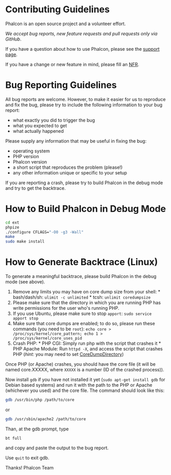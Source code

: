 # Contributing Guidelines

Phalcon is an open source project and a volunteer effort.

*We accept bug reports, new feature requests and pull requests only via GitHub*.

If you have a question about how to use Phalcon, please see the [support page](http://phalconphp.com/support).

If you have a change or new feature in mind, please fill an [NFR](https://github.com/phalcon/cphalcon/wiki/New-Feature-Request---NFR).


# Bug Reporting Guidelines

All bug reports are welcome. However, to make it easier for us to reproduce and fix the bug, please try to include the following information to your bug report:

  * what exactly you did to trigger the bug
  * what you expected to get
  * what actually happened

Please supply any information that may be useful in fixing the bug:
  * operating system
  * PHP version
  * Phalcon version
  * a short script that reproduces the problem (please!)
  * any other information unique or specific to your setup

If you are reporting a crash, please try to build Phalcon in the debug mode and try to get the backtrace.


# How to Build Phalcon in Debug Mode

```bash
cd ext
phpize
./configure CFLAGS="-O0 -g3 -Wall"
make
sudo make install
```


# How to Generate Backtrace (Linux)

To generate a meaningful backtrace, please build Phalcon in the debug mode (see above).

  1. Remove any limits you may have on core dump size from your shell:
    * bash/dash/sh: `ulimit -c unlimited`
    * tcsh: `unlimit coredumpsize`
  2. Please make sure that the directory in which you are running PHP has write permissions for the user who's running PHP.
  3. If you use Ubuntu, please make sure to stop `apport`: `sudo service apport stop`
  4. Make sure that core dumps are enabled; to do so, please run these commands (you need to be `root`): `echo core > /proc/sys/kernel/core_pattern; echo 1 > /proc/sys/kernel/core_uses_pid`
  5. Crash PHP:
    * PHP CGI: Simply run php with the script that crashes it
    * PHP Apache Module: Run `httpd -X`, and access the script that crashes PHP (*hint:* you may need to set [CoreDumpDirectory](http://httpd.apache.org/docs/2.2/mod/mpm_common.html#coredumpdirectory))

Once PHP (or Apache) crashes, you should have the core file (it will be named core.XXXXX, where `XXXXX` is a number (ID of the crashed process)).

Now install `gdb` if you have not installed it yet (`sudo apt-get install gdb` for Debian based systems) and run it with the path to the PHP or Apache (whichever you used) and the core file.
The command should look like this:

```bash
gdb /usr/bin/php /path/to/core
```

or

```bash
gdb /usr/sbin/apache2 /path/to/core
```

Than, at the gdb prompt, type

```
bt full
```

and copy and paste the output to the bug report.

Use `quit` to exit gdb.



Thanks!
Phalcon Team